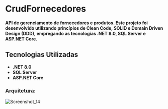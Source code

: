 # CrudFornecedores


<p><strong>API de gerenciamento de fornecedores e produtos. Este projeto foi desenvolvido utilizando princípios de Clean Code, SOLID e Domain Driven Design (DDD), empregando as tecnologias .NET 8.0, SQL Server e ASP.NET Core.</strong></p>

 <h2>Tecnologias Utilizadas</h2>
    <ul>
        <li><strong>.NET 8.0</strong></li>
        <li><strong>SQL Server</strong></li>
        <li><strong>ASP.NET Core</strong></li>
    </ul>

<h3>Arquitetura: </h3>

![Screenshot_14](https://github.com/Guidev123/CrudFornecedores/assets/155389912/99daf502-c675-44dd-8985-e70912bc07cd)

